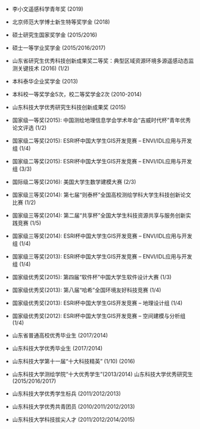 - 李小文遥感科学青年奖 (2019) 

- 北京师范大学博士新生特等奖学金 (2018) 

- 硕士研究生国家奖学金 (2015/2016) 

- 硕士一等学业奖学金 (2015/2016/2017) 

- 山东省研究生优秀科技创新成果奖二等奖：典型区域资源环境多源遥感动态监测关键技术 (2016) (1/2)

- 本科泰华企业奖学金 (2013)

- 本科校一等奖学金5次，校二等奖学金2次 (2010-2014)

- 山东科技大学优秀研究生科技创新成果奖 (2015)

- 国家级一等奖(2015): 中国测绘地理信息学会学术年会“吉威时代杯”青年优秀论文评选 (1/2)

- 国家级二等奖(2015): ESRI杯中国大学生GIS开发竞赛 – ENVI/IDL应用与开发组 (1/4)

- 国家级二等奖(2015): ESRI杯中国大学生GIS开发竞赛 – ENVI/IDL应用与开发组 (3/3)

- 国际级二等奖(2016): 美国大学生数学建模大赛 (2/3)

- 国家级三等奖(2014): 第七届“则泰杯”全国高校测绘学科大学生科技创新论文比赛 (1/2)

- 国家级三等奖(2014): 第二届“共享杯”全国大学生科技资源共享与服务创新实践竞赛 (1/5)

- 国家级三等奖(2014): ESRI杯中国大学生GIS开发竞赛 – ENVI/IDL应用与开发组 (1/4)

- 国家级三等奖(2013): ESRI杯中国大学生GIS开发竞赛 – ENVI/IDL应用与开发组 (1/4)

- 国家级优秀奖(2015): 第四届“软件杯”中国大学生软件设计大赛 (1/3)

- 国家级优秀奖(2013): 第八届“哈希”全国环境友好科技竞赛 (1/4)

- 国家级优秀奖(2013): ESRI杯中国大学生GIS开发竞赛 – 地理设计组 (1/4)

- 国家级优秀奖(2012): ESRI杯中国大学生GIS开发竞赛 – 空间建模与分析组 (1/4)

- 山东省普通高校优秀毕业生 (2017/2014)

- 山东科技大学优秀毕业生 (2017/2014)

- 山东科技大学第十一届“十大科技精英” (1/10) (2016)

- 山东科技大学测绘学院“十大优秀学生”(2013/2014) 
  山东科技大学优秀研究生 (2015/2016/2017)

- 山东科技大学优秀学生标兵 (2011/2012/2013)

- 山东科技大学优秀共青团员 (2010/2011/2012/2013)

- 山东科技大学科技拔尖人才 (2011/2012/2014/2015)